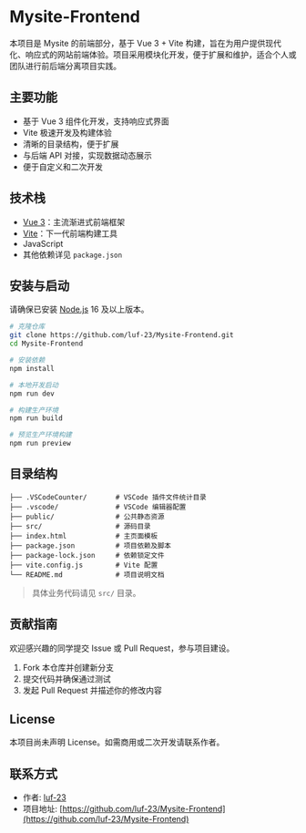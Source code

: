 # Mysite-Frontend

本项目是 Mysite 的前端部分，基于 Vue 3 + Vite 构建，旨在为用户提供现代化、响应式的网站前端体验。项目采用模块化开发，便于扩展和维护，适合个人或团队进行前后端分离项目实践。

## 主要功能

- 基于 Vue 3 组件化开发，支持响应式界面
- Vite 极速开发及构建体验
- 清晰的目录结构，便于扩展
- 与后端 API 对接，实现数据动态展示
- 便于自定义和二次开发

## 技术栈

- [Vue 3](https://vuejs.org/)：主流渐进式前端框架
- [Vite](https://vitejs.dev/)：下一代前端构建工具
- JavaScript
- 其他依赖详见 `package.json`

## 安装与启动

请确保已安装 [Node.js](https://nodejs.org/) 16 及以上版本。

```bash
# 克隆仓库
git clone https://github.com/luf-23/Mysite-Frontend.git
cd Mysite-Frontend

# 安装依赖
npm install

# 本地开发启动
npm run dev

# 构建生产环境
npm run build

# 预览生产环境构建
npm run preview
```

## 目录结构

```text
├── .VSCodeCounter/       # VSCode 插件文件统计目录
├── .vscode/              # VSCode 编辑器配置
├── public/               # 公共静态资源
├── src/                  # 源码目录
├── index.html            # 主页面模板
├── package.json          # 项目依赖及脚本
├── package-lock.json     # 依赖锁定文件
├── vite.config.js        # Vite 配置
└── README.md             # 项目说明文档
```

> 具体业务代码请见 `src/` 目录。

## 贡献指南

欢迎感兴趣的同学提交 Issue 或 Pull Request，参与项目建设。

1. Fork 本仓库并创建新分支
2. 提交代码并确保通过测试
3. 发起 Pull Request 并描述你的修改内容

## License

本项目尚未声明 License。如需商用或二次开发请联系作者。

## 联系方式

- 作者: [luf-23](https://github.com/luf-23)
- 项目地址: [https://github.com/luf-23/Mysite-Frontend](https://github.com/luf-23/Mysite-Frontend)
